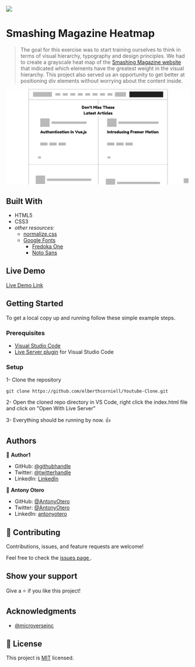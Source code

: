 ![](https://img.shields.io/badge/Microverse-blueviolet)

# Smashing Magazine Heatmap

> The goal for this exercise was to start training ourselves to think in terms of visual hierarchy, typography and design principles. We had to create a grayscale heat map of the [Smashing Magazine website](https://www.smashingmagazine.com/#top) that indicated which elements have the greatest weight in the visual hierarchy. This project also served us an opportunity to get better at positioning div elements without worrying about the content inside.

![screenshot](./images/app_screenshot_visible.png)

## Built With

- HTML5
- CSS3
- *other resources:*
  - [normalize.css](https://necolas.github.io/normalize.css/)
  - [Google Fonts](https://fonts.google.com/)
    - [Fredoka One](https://fonts.google.com/specimen/Fredoka+One?category=Display)
    - [Noto Sans](https://fonts.google.com/specimen/Noto+Sans?category=Sans+Serif,Display&query=google)

## Live Demo

[Live Demo Link](https://antonyotero.github.io/smashing-heatmap/)

## Getting Started

To get a local copy up and running follow these simple example steps.

### Prerequisites

- [Visual Studio Code](https://code.visualstudio.com/)
- [Live Server plugin](https://marketplace.visualstudio.com/items?itemName=ritwickdey.LiveServer) for Visual Studio Code 

### Setup

1- Clone the repository
```
git clone https://github.com/elberthcorniell/Youtube-Clone.git
```

2- Open the cloned repo directory in VS Code, right click the index.html file and click on "Open With Live Server"

3- Everything should be running by now. 👍

## Authors

👤 **Author1**

- GitHub: [@githubhandle](https://github.com/githubhandle)
- Twitter: [@twitterhandle](https://twitter.com/twitterhandle)
- LinkedIn: [LinkedIn](https://linkedin.com/linkedinhandle)

👤 **Antony Otero**

- GitHub: [@AntonyOtero](https://github.com/AntonyOtero)
- Twitter: [@AntonyOtero](https://twitter.com/AntonyOtero)
- LinkedIn: [antonyotero](https://www.linkedin.com/in/antonyotero/)

## 🤝 Contributing

Contributions, issues, and feature requests are welcome!

Feel free to check the [issues page ](https://github.com/AntonyOtero/smashing-heatmap/issues).

## Show your support

Give a ⭐️ if you like this project!

## Acknowledgments

- [@microverseinc](https://github.com/microverseinc)

## 📝 License

This project is [MIT](LICENSE) licensed.
